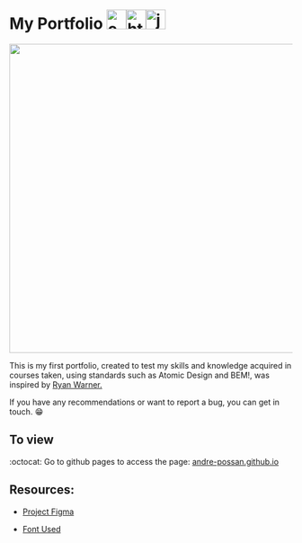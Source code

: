 # My Portfolio <img aling="center" alt="css" height="35" width="35" src="https://cdn.jsdelivr.net/gh/devicons/devicon/icons/css3/css3-plain.svg"><img aling="center" alt="html" height="35" width="35" src="https://cdn.jsdelivr.net/gh/devicons/devicon/icons/html5/html5-plain.svg"><img aling="center" alt="js" height="35" width="35" src="https://cdn.jsdelivr.net/gh/devicons/devicon/icons/javascript/javascript-plain.svg">

<img width="550px" src="https://user-images.githubusercontent.com/85946447/167709332-2d0d25c8-852b-477c-9e46-f4f53a2302b5.jpg">


This is my first portfolio, created to test my skills and knowledge acquired in courses taken, using standards such as Atomic Design and BEM!, was inspired by <a href="https://ryan.warner.codes." target="_blank">Ryan Warner.</a>

If you have any recommendations or want to report a bug, you can get in touch.  :grin:

## To view

:octocat: Go to github pages to access the page: <a href="https://andre-possan.github.io" target="_blank">andre-possan.github.io</a>

## Resources:

- <a href="https://www.figma.com/community/file/824810955262478067" target="_blank">Project Figma</a>

- <a href="https://fonts.google.com/specimen/Jost" target="_blank">Font Used</a>
